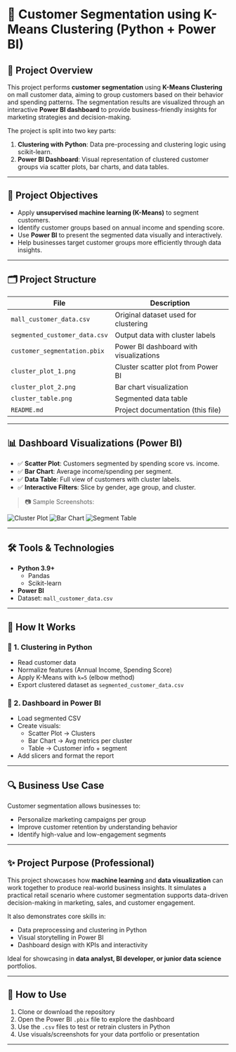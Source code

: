 # 🧠 Customer Segmentation using K-Means Clustering (Python + Power BI)

## 📌 Project Overview

This project performs **customer segmentation** using **K-Means Clustering** on mall customer data, aiming to group customers based on their behavior and spending patterns. The segmentation results are visualized through an interactive **Power BI dashboard** to provide business-friendly insights for marketing strategies and decision-making.

The project is split into two key parts:
1. **Clustering with Python**: Data pre-processing and clustering logic using scikit-learn.
2. **Power BI Dashboard**: Visual representation of clustered customer groups via scatter plots, bar charts, and data tables.

---

## 🎯 Project Objectives

- Apply **unsupervised machine learning (K-Means)** to segment customers.
- Identify customer groups based on annual income and spending score.
- Use **Power BI** to present the segmented data visually and interactively.
- Help businesses target customer groups more efficiently through data insights.

---

## 🗂️ Project Structure

| File | Description |
|------|-------------|
| `mall_customer_data.csv` | Original dataset used for clustering |
| `segmented_customer_data.csv` | Output data with cluster labels |
| `customer_segmentation.pbix` | Power BI dashboard with visualizations |
| `cluster_plot_1.png` | Cluster scatter plot from Power BI |
| `cluster_plot_2.png` | Bar chart visualization |
| `cluster_table.png` | Segmented data table |
| `README.md` | Project documentation (this file) |

---

## 📊 Dashboard Visualizations (Power BI)

- ✅ **Scatter Plot**: Customers segmented by spending score vs. income.
- ✅ **Bar Chart**: Average income/spending per segment.
- ✅ **Data Table**: Full view of customers with cluster labels.
- ✅ **Interactive Filters**: Slice by gender, age group, and cluster.

> 📷 Sample Screenshots:

![Cluster Plot](cluster_plot_1.png)
![Bar Chart](cluster_plot_2.png)
![Segment Table](cluster_table.png)

---

## 🛠 Tools & Technologies

- **Python 3.9+**
  - Pandas
  - Scikit-learn
- **Power BI**
- Dataset: `mall_customer_data.csv`

---

## 📌 How It Works

### 🔹 1. Clustering in Python

- Read customer data
- Normalize features (Annual Income, Spending Score)
- Apply K-Means with `k=5` (elbow method)
- Export clustered dataset as `segmented_customer_data.csv`

### 🔹 2. Dashboard in Power BI

- Load segmented CSV
- Create visuals:
  - Scatter Plot → Clusters
  - Bar Chart → Avg metrics per cluster
  - Table → Customer info + segment
- Add slicers and format the report

---

## 🔍 Business Use Case

Customer segmentation allows businesses to:
- Personalize marketing campaigns per group
- Improve customer retention by understanding behavior
- Identify high-value and low-engagement segments

---

## ✨ Project Purpose (Professional)

This project showcases how **machine learning** and **data visualization** can work together to produce real-world business insights. It simulates a practical retail scenario where customer segmentation supports data-driven decision-making in marketing, sales, and customer engagement.

It also demonstrates core skills in:
- Data preprocessing and clustering in Python
- Visual storytelling in Power BI
- Dashboard design with KPIs and interactivity

Ideal for showcasing in **data analyst, BI developer, or junior data science** portfolios.

---

## 📎 How to Use

1. Clone or download the repository
2. Open the Power BI `.pbix` file to explore the dashboard
3. Use the `.csv` files to test or retrain clusters in Python
4. Use visuals/screenshots for your data portfolio or presentation

---
